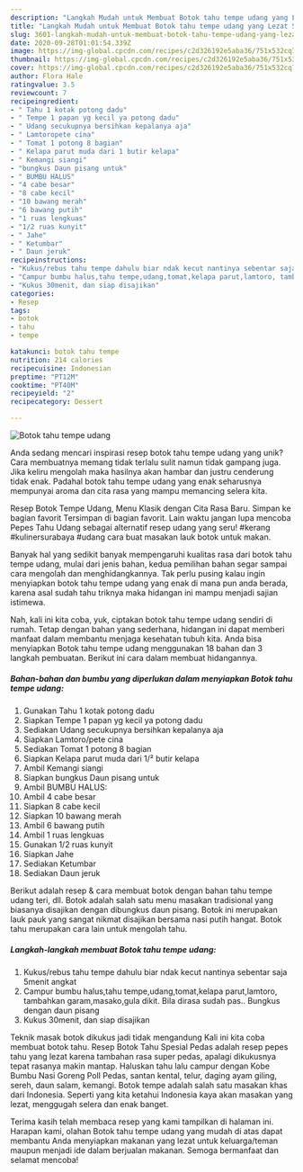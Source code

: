 ```yaml
---
description: "Langkah Mudah untuk Membuat Botok tahu tempe udang yang Lezat Sekali"
title: "Langkah Mudah untuk Membuat Botok tahu tempe udang yang Lezat Sekali"
slug: 3601-langkah-mudah-untuk-membuat-botok-tahu-tempe-udang-yang-lezat-sekali
date: 2020-09-28T01:01:54.339Z
image: https://img-global.cpcdn.com/recipes/c2d326192e5aba36/751x532cq70/botok-tahu-tempe-udang-foto-resep-utama.jpg
thumbnail: https://img-global.cpcdn.com/recipes/c2d326192e5aba36/751x532cq70/botok-tahu-tempe-udang-foto-resep-utama.jpg
cover: https://img-global.cpcdn.com/recipes/c2d326192e5aba36/751x532cq70/botok-tahu-tempe-udang-foto-resep-utama.jpg
author: Flora Hale
ratingvalue: 3.5
reviewcount: 7
recipeingredient:
- " Tahu 1 kotak potong dadu"
- " Tempe 1 papan yg kecil ya potong dadu"
- " Udang secukupnya bersihkan kepalanya aja"
- " Lamtoropete cina"
- " Tomat 1 potong 8 bagian"
- " Kelapa parut muda dari 1 butir kelapa"
- " Kemangi siangi"
- "bungkus Daun pisang untuk"
- " BUMBU HALUS"
- "4 cabe besar"
- "8 cabe kecil"
- "10 bawang merah"
- "6 bawang putih"
- "1 ruas lengkuas"
- "1/2 ruas kunyit"
- " Jahe"
- " Ketumbar"
- " Daun jeruk"
recipeinstructions:
- "Kukus/rebus tahu tempe dahulu biar ndak kecut nantinya sebentar saja 5menit angkat"
- "Campur bumbu halus,tahu tempe,udang,tomat,kelapa parut,lamtoro, tambahkan garam,masako,gula dikit. Bila dirasa sudah pas.. Bungkus dengan daun pisang"
- "Kukus 30menit, dan siap disajikan"
categories:
- Resep
tags:
- botok
- tahu
- tempe

katakunci: botok tahu tempe 
nutrition: 214 calories
recipecuisine: Indonesian
preptime: "PT12M"
cooktime: "PT40M"
recipeyield: "2"
recipecategory: Dessert

---
```



![Botok tahu tempe udang](https://img-global.cpcdn.com/recipes/c2d326192e5aba36/751x532cq70/botok-tahu-tempe-udang-foto-resep-utama.jpg)

Anda sedang mencari inspirasi resep botok tahu tempe udang yang unik? Cara membuatnya memang tidak terlalu sulit namun tidak gampang juga. Jika keliru mengolah maka hasilnya akan hambar dan justru cenderung tidak enak. Padahal botok tahu tempe udang yang enak seharusnya mempunyai aroma dan cita rasa yang mampu memancing selera kita.

Resep Botok Tempe Udang, Menu Klasik dengan Cita Rasa Baru. Simpan ke bagian favorit Tersimpan di bagian favorit. Lain waktu jangan lupa mencoba Pepes Tahu Udang sebagai alternatif resep udang yang seru! #kerang #kulinersurabaya #udang cara buat masakan lauk botok untuk makan.

Banyak hal yang sedikit banyak mempengaruhi kualitas rasa dari botok tahu tempe udang, mulai dari jenis bahan, kedua pemilihan bahan segar sampai cara mengolah dan menghidangkannya. Tak perlu pusing kalau ingin menyiapkan botok tahu tempe udang yang enak di mana pun anda berada, karena asal sudah tahu triknya maka hidangan ini mampu menjadi sajian istimewa.


Nah, kali ini kita coba, yuk, ciptakan botok tahu tempe udang sendiri di rumah. Tetap dengan bahan yang sederhana, hidangan ini dapat memberi manfaat dalam membantu menjaga kesehatan tubuh kita. Anda bisa menyiapkan Botok tahu tempe udang menggunakan 18 bahan dan 3 langkah pembuatan. Berikut ini cara dalam membuat hidangannya.

<!--inarticleads1-->

##### Bahan-bahan dan bumbu yang diperlukan dalam menyiapkan Botok tahu tempe udang:

1. Gunakan  Tahu 1 kotak potong dadu
1. Siapkan  Tempe 1 papan yg kecil ya potong dadu
1. Sediakan  Udang secukupnya bersihkan kepalanya aja
1. Siapkan  Lamtoro/pete cina
1. Sediakan  Tomat 1 potong 8 bagian
1. Siapkan  Kelapa parut muda dari 1/² butir kelapa
1. Ambil  Kemangi siangi
1. Siapkan bungkus Daun pisang untuk
1. Ambil  BUMBU HALUS:
1. Ambil 4 cabe besar
1. Siapkan 8 cabe kecil
1. Siapkan 10 bawang merah
1. Ambil 6 bawang putih
1. Ambil 1 ruas lengkuas
1. Gunakan 1/2 ruas kunyit
1. Siapkan  Jahe
1. Sediakan  Ketumbar
1. Sediakan  Daun jeruk


Berikut adalah resep &amp; cara membuat botok dengan bahan tahu tempe udang teri, dll. Botok adalah salah satu menu masakan tradisional yang biasanya disajikan dengan dibungkus daun pisang. Botok ini merupakan lauk pauk yang sangat nikmat disajikan bersama nasi putih hangat. Botok tahu merupakan cara lain untuk mengolah tahu. 

<!--inarticleads2-->

##### Langkah-langkah membuat Botok tahu tempe udang:

1. Kukus/rebus tahu tempe dahulu biar ndak kecut nantinya sebentar saja 5menit angkat
1. Campur bumbu halus,tahu tempe,udang,tomat,kelapa parut,lamtoro, tambahkan garam,masako,gula dikit. Bila dirasa sudah pas.. Bungkus dengan daun pisang
1. Kukus 30menit, dan siap disajikan


Teknik masak botok dikukus jadi tidak mengandung Kali ini kita coba membuat botok tahu. Resep Botok Tahu Spesial Pedas adalah resep pepes tahu yang lezat karena tambahan rasa super pedas, apalagi dikukusnya tepat rasanya makin mantap. Haluskan tahu lalu campur dengan Kobe Bumbu Nasi Goreng Poll Pedas, santan kental, telur, daging ayam giling, sereh, daun salam, kemangi. Botok tempe adalah salah satu masakan khas dari Indonesia. Seperti yang kita ketahui Indonesia kaya akan masakan yang lezat, menggugah selera dan enak banget. 

Terima kasih telah membaca resep yang kami tampilkan di halaman ini. Harapan kami, olahan Botok tahu tempe udang yang mudah di atas dapat membantu Anda menyiapkan makanan yang lezat untuk keluarga/teman maupun menjadi ide dalam berjualan makanan. Semoga bermanfaat dan selamat mencoba!
